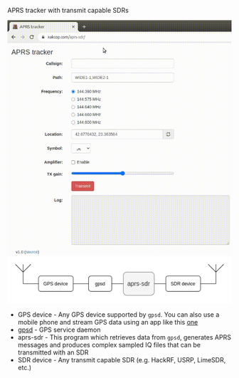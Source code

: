 APRS tracker with transmit capable SDRs

![](/docs/aprs-hackrf.gif)
![](/docs/aprs-sdr.png)

* GPS device - Any GPS device supported by `gpsd`. You can also use a mobile phone and stream GPS data using an app like this [one](https://play.google.com/store/apps/details?id=io.github.tiagoshibata.gpsdclient&hl=en&gl=US)
* [gpsd](https://gpsd.gitlab.io/gpsd/) - GPS service daemon
* aprs-sdr - This program which retrieves data from `gpsd`, generates APRS messages and produces complex sampled IQ files that can be transmitted with an SDR
* SDR device - Any transmit capable SDR (e.g. HackRF, USRP, LimeSDR, etc.)

